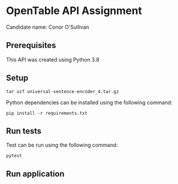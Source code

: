 # OpenTable API Assignment

Candidate name: Conor O'Sullivan

## Prerequisites

This API was created using Python 3.8

## Setup

```
tar xzf universal-sentence-encoder_4.tar.gz
```

Python dependencies can be installed using the following command:

```
pip install -r requirements.txt
```

## Run tests

Test can be run using the following command:

```
pytest
```

## Run application
